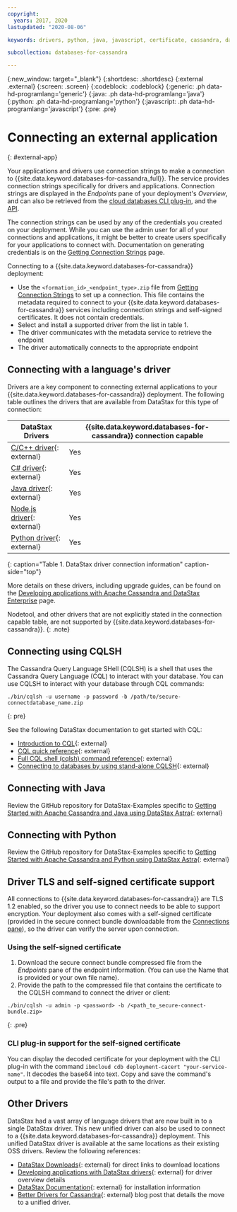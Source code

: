 ```yaml
---
copyright:
  years: 2017, 2020
lastupdated: "2020-08-06"

keywords: drivers, python, java, javascript, certificate, cassandra, datastax, dse

subcollection: databases-for-cassandra

---
```


{:new_window: target="_blank"}
{:shortdesc: .shortdesc}
{:external .external}
{:screen: .screen}
{:codeblock: .codeblock}
{:generic: .ph data-hd-programlang='generic'}
{:java: .ph data-hd-programlang='java'}
{:python: .ph data-hd-programlang='python'}
{:javascript: .ph data-hd-programlang='javascript'}
{:pre: .pre}

# Connecting an external application
{: #external-app}

Your applications and drivers use connection strings to make a connection to {{site.data.keyword.databases-for-cassandra_full}}. The service provides connection strings specifically for drivers and applications. Connection strings are displayed in the _Endpoints_ pane of your deployment's _Overview_, and can also be retrieved from the [cloud databases CLI plug-in](/docs/databases-cli-plugin?topic=databases-cli-plugin-cdb-reference#deployment-connections), and the [API](https://{DomainName}/apidocs/cloud-databases-api#discover-connection-information-for-a-deployment-f-e81026).

The connection strings can be used by any of the credentials you created on your deployment. While you can use the admin user for all of your connections and applications, it might be better to create users specifically for your applications to connect with. Documentation on generating credentials is on the [Getting Connection Strings](/docs/databases-for-cassandra?topic=databases-for-cassandra-connection-strings) page.

Connecting to a {{site.data.keyword.databases-for-cassandra}} deployment: 
- Use the `<formation_id>_<endpoint_type>.zip` file from [Getting Connection Strings](/docs/databases-for-cassandra?topic=databases-for-cassandra-connection-strings) to set up a connection. This file contains the metadata required to connect to your {{site.data.keyword.databases-for-cassandra}} services including connection strings and self-signed certificates.  It does not contain credentials.
- Select and install a supported driver from the list in table 1.
- The driver communicates with the metadata service to retrieve the endpoint
- The driver automatically connects to the appropriate endpoint 

## Connecting with a language's driver

 Drivers are a key component to connecting external applications to your {{site.data.keyword.databases-for-cassandra}} deployment. The following table outlines the drivers that are available from DataStax for this type of connection:  

DataStax Drivers|{{site.data.keyword.databases-for-cassandra}} connection capable
----------|------------
[C/C++ driver](https://docs.datastax.com/en/developer/cpp-driver-dse/latest){: external}| Yes
[C# driver](https://docs.datastax.com/en/developer/csharp-driver-dse/latest){: external}| Yes
[Java driver](https://docs.datastax.com/en/developer/java-driver-dse/latest){: external}| Yes
[Node.js driver](https://docs.datastax.com/en/developer/nodejs-driver-dse/latest){: external}| Yes
[Python driver](https://docs.datastax.com/en/developer/python-dse-driver/latest){: external}| Yes
{: caption="Table 1. DataStax driver connection information" caption-side="top"}

More details on these drivers, including upgrade guides, can be found on the [Developing applications with Apache Cassandra and DataStax Enterprise](https://docs.datastax.com/en/devapp/doc/devapp/aboutDrivers.html) page. 

Nodetool, and other drivers that are not explicitly stated in the connection capable table, are not supported by {{site.data.keyword.databases-for-cassandra}}. 
{: .note} 

## Connecting using CQLSH

The Cassandra Query Language SHell (CQLSH) is a shell that uses the Cassandra Query Language (CQL) to interact with your database. 
You can use CQLSH to interact with your database through CQL commands:
```
./bin/cqlsh -u username -p password -b /path/to/secure-connectdatabase_name.zip
```
{: pre} 

See the following DataStax documentation to get started with CQL:
- [Introduction to CQL](https://docs.datastax.com/en/dse/6.7/cql/cql/cql_using/introTOC.html){: external}
- [CQL quick reference](https://docs.datastax.com/en/dse/6.8/cql/cql/cqlQuickReference.html){: external}
- [Full CQL shell (cqlsh) command reference](https://docs.datastax.com/en/dse/6.8/cql/cql/cql_reference/cqlsh_commands/cqlshCommandsTOC.html){: external}
- [Connecting to databases by using stand-alone CQLSH](https://docs.astra.datastax.com/docs/connecting-to-databases-using-standalone-cqlsh){: external}

## Connecting with Java

Review the GitHub repository for DataStax-Examples specific to [Getting Started with Apache Cassandra and Java using DataStax Astra](https://github.com/DataStax-Examples/getting-started-with-astra-java){: external}

## Connecting with Python

Review the GitHub repository for DataStax-Examples specific to [Getting Started with Apache Cassandra and Python using DataStax Astra](https://github.com/DataStax-Examples/getting-started-with-astra-python){: external}

## Driver TLS and self-signed certificate support

All connections to {{site.data.keyword.databases-for-cassandra}} are TLS 1.2 enabled, so the driver you use to connect needs to be able to support encryption. Your deployment also comes with a self-signed certificate (provided in the secure connect bundle downloadable from the [Connections pane](/docs/databases-for-cassandra?topic=databases-for-cassandra-connection-strings)), so the driver can verify the server upon connection. 

### Using the self-signed certificate

1. Download the secure connect bundle compressed file from the _Endpoints_ pane of the endpoint information. (You can use the Name that is provided or your own file name).
2. Provide the path to the compressed file that contains the certificate to the CQLSH command to connect the driver or client: 
```
./bin/cqlsh -u admin -p <password> -b /<path_to_secure-connect-bundle.zip>
```
{: .pre}


### CLI plug-in support for the self-signed certificate

You can display the decoded certificate for your deployment with the CLI plug-in with the command `ibmcloud cdb deployment-cacert "your-service-name"`. It decodes the base64 into text. Copy and save the command's output to a file and provide the file's path to the driver.

## Other Drivers

DataStax had a vast array of language drivers that are now built in to a single DataStax driver. This new unified driver can also be used to connect to a {{site.data.keyword.databases-for-cassandra}} deployment. This unified DataStax driver is available at the same locations as their existing OSS drivers. Review the following references: 

- [DataStax Downloads](https://downloads.datastax.com/#datastax-apache-cassandra-drivers){: external} for direct links to download locations 
- [Developing applications with DataStax drivers](https://docs.datastax.com/en/devapp/doc/devapp/aboutDrivers.html){: external} for driver overview details 
- [DataStax Documentation](https://docs.datastax.com/en/developer/driver-matrix/doc/common/driverMatrix.html){: external} for installation information
- [Better Drivers for Cassandra](https://www.datastax.com/blog/2020/01/better-drivers-for-cassandra){: external} blog post that details the move to a unified driver. 

